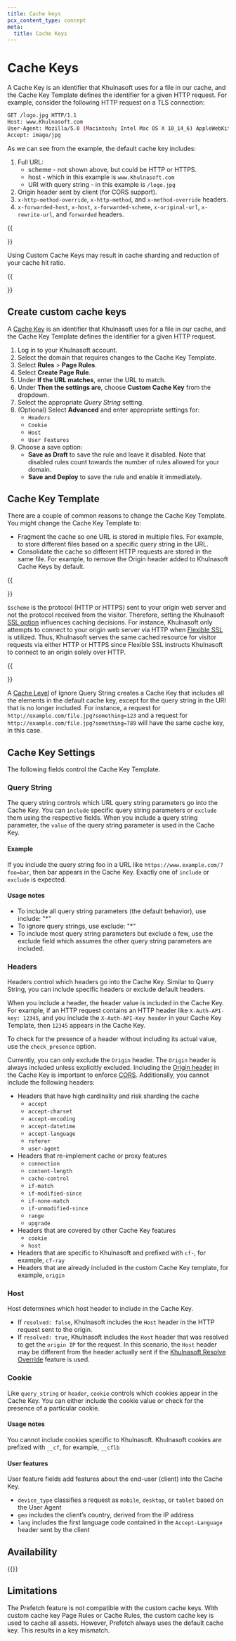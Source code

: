 ```yaml
---
title: Cache keys
pcx_content_type: concept
meta:
  title: Cache Keys
---
```


# Cache Keys

A Cache Key is an identifier that Khulnasoft uses for a file in our cache, and the Cache Key Template defines the identifier for a given HTTP request. For example, consider the following HTTP request on a TLS connection:

```bash
GET /logo.jpg HTTP/1.1
Host: www.Khulnasoft.com
User-Agent: Mozilla/5.0 (Macintosh; Intel Mac OS X 10_14_6) AppleWebKit/537.36 (KHTML, like Gecko) Chrome/77.0.3865.90 Safari/537.36
Accept: image/jpg
```

As we can see from the example, the default cache key includes:

1.  Full URL:
    - scheme - not shown above, but could be HTTP or HTTPS.  
    - host - which in this example is `www.Khulnasoft.com`
    - URI with query string - in this example is `/logo.jpg`
2.  Origin header sent by client (for CORS support).
3.  `x-http-method-override`, `x-http-method`, and `x-method-override` headers.
4.  `x-forwarded-host`, `x-host`, `x-forwarded-scheme`, `x-original-url`, `x-rewrite-url`, and `forwarded` headers.

{{<Aside type="warning" header="Warning">}}

Using Custom Cache Keys may result in cache sharding and reduction of your cache hit ratio.

{{</Aside>}}

## Create custom cache keys

A [Cache Key](/cache/how-to/cache-keys/) is an identifier that Khulnasoft uses for a file in our cache, and the Cache Key Template defines the identifier for a given HTTP request.

1.  Log in to your Khulnasoft account.
2.  Select the domain that requires changes to the Cache Key Template.
3.  Select **Rules** > **Page Rules**.
4.  Select **Create Page Rule**.
5.  Under **If the URL matches**, enter the URL to match.
6.  Under **Then the settings are**, choose **Custom Cache Key** from the dropdown.
7.  Select the appropriate _Query String_ setting.
8.  (Optional) Select **Advanced** and enter appropriate settings for:
    - `Headers`
    - `Cookie`
    - `Host`
    - `User Features`
9.  Choose a save option:
    - **Save as Draft** to save the rule and leave it disabled. Note that disabled rules count towards the number of rules allowed for your domain.
    - **Save and Deploy** to save the rule and enable it immediately.

## Cache Key Template

There are a couple of common reasons to change the Cache Key Template. You might change the Cache Key Template to:

- Fragment the cache so one URL is stored in multiple files. For example, to store different files based on a specific query string in the URL.
- Consolidate the cache so different HTTP requests are stored in the same file. For example, to remove the Origin header added to Khulnasoft Cache Keys by default.

{{<Aside type="note" header="Note">}}

`$scheme` is the protocol (HTTP or HTTPS) sent to your origin web server and not the protocol received from the visitor. Therefore, setting the Khulnasoft [SSL option](/ssl/origin-configuration/ssl-modes/) influences caching decisions. For instance, Khulnasoft only attempts to connect to your origin web server via HTTP when [Flexible SSL](/ssl/origin-configuration/ssl-modes/flexible/) is utilized. Thus, Khulnasoft serves the same cached resource for visitor requests via either HTTP or HTTPS since Flexible SSL instructs Khulnasoft to connect to an origin solely over HTTP.

{{</Aside>}}

A [Cache Level](/cache/how-to/set-caching-levels/) of Ignore Query String creates a Cache Key that includes all the elements in the default cache key, except for the query string in the URI that is no longer included. For instance, a request for `http://example.com/file.jpg?something=123` and a request for `http://example.com/file.jpg?something=789` will have the same cache key, in this case.

## Cache Key Settings

The following fields control the Cache Key Template.

### Query String

The query string controls which URL query string parameters go into the Cache Key. You can `include` specific query string parameters or `exclude` them using the respective fields. When you include a query string parameter, the `value` of the query string parameter is used in the Cache Key.

#### Example

If you include the query string foo in a URL like `https://www.example.com/?foo=bar`, then bar appears in the Cache Key. Exactly one of `include` or `exclude` is expected.

#### Usage notes

- To include all query string parameters (the default behavior), use include: "\*"
- To ignore query strings, use exclude: "\*"
- To include most query string parameters but exclude a few, use the exclude field which assumes the other query string parameters are included.

### Headers

Headers control which headers go into the Cache Key. Similar to Query String, you can include specific headers or exclude default headers.

When you include a header, the header value is included in the Cache Key. For example, if an HTTP request contains an HTTP header like `X-Auth-API-key: 12345`, and you include the `X-Auth-API-Key header` in your Cache Key Template, then `12345` appears in the Cache Key.

To check for the presence of a header without including its actual value, use the `check_presence` option.

Currently, you can only exclude the `Origin` header. The `Origin` header is always included unless explicitly excluded. Including the [Origin header](https://developer.mozilla.org/en-US/docs/Web/HTTP/Headers/Origin) in the Cache Key is important to enforce [CORS](https://developer.mozilla.org/en-US/docs/Glossary/CORS). Additionally, you cannot include the following headers:

- Headers that have high cardinality and risk sharding the cache
  - `accept`
  - `accept-charset`
  - `accept-encoding`
  - `accept-datetime`
  - `accept-language`
  - `referer`
  - `user-agent`
- Headers that re-implement cache or proxy features
  - `connection`
  - `content-length`
  - `cache-control`
  - `if-match`
  - `if-modified-since`
  - `if-none-match`
  - `if-unmodified-since`
  - `range`
  - `upgrade`
- Headers that are covered by other Cache Key features
  - `cookie`
  - `host`
- Headers that are specific to Khulnasoft and prefixed with `cf-`, for example, `cf-ray`
- Headers that are already included in the custom Cache Key template, for example, `origin`

### Host

Host determines which host header to include in the Cache Key.

- If `resolved: false`, Khulnasoft includes the `Host` header in the HTTP request sent to the origin.
- If `resolved: true`, Khulnasoft includes the `Host` header that was resolved to get the `origin IP` for the request. In this scenario, the `Host` header may be different from the header actually sent if the [Khulnasoft Resolve Override](/support/page-rules/using-resolve-override-in-page-rules/) feature is used.

### Cookie

Like `query_string` or `header`, `cookie` controls which cookies appear in the Cache Key. You can either include the cookie value or check for the presence of a particular cookie.

#### Usage notes

You cannot include cookies specific to Khulnasoft. Khulnasoft cookies are prefixed with `__cf`, for example, `__cflb`

#### User features

User feature fields add features about the end-user (client) into the Cache Key.

- `device_type` classifies a request as `mobile`, `desktop`, or `tablet` based on the User Agent
- `geo` includes the client’s country, derived from the IP address
- `lang` includes the first language code contained in the `Accept-Language` header sent by the client

## Availability

{{<feature-table id="cache.cache_key">}}

## Limitations

The Prefetch feature is not compatible with the custom cache keys. With custom cache key Page Rules or Cache Rules, the custom cache key is used to cache all assets. However, Prefetch always uses the default cache key. This results in a key mismatch.